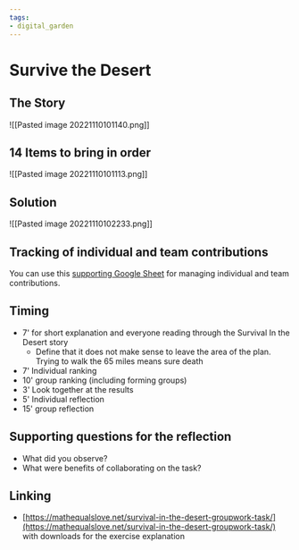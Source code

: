 ```yaml
---
tags: 
- digital_garden
---
```

# Survive the Desert

## The Story
![[Pasted image 20221110101140.png]]
## 14 Items to bring in order

![[Pasted image 20221110101113.png]]

## Solution
![[Pasted image 20221110102233.png]]

## Tracking of individual and team contributions
You can use this [supporting Google Sheet](https://docs.google.com/spreadsheets/d/17bk0RXQ9GHbXsDI8aA0oOv47B-XNTNeNIuVQm2Nqeq0/edit?usp=sharing) for managing individual and team contributions.

## Timing
+ 7' for short explanation and everyone reading through the Survival In the Desert story
	+ Define that it does not make sense to leave the area of the plan. Trying to walk the 65 miles means sure death
+ 7' Individual ranking
+ 10' group ranking (including forming groups)
+ 3' Look together at the results
+ 5' Individual reflection
+ 15' group reflection

## Supporting questions for the reflection
+ What did you observe?
+ What were benefits of collaborating on the task?


## Linking
+ [https://mathequalslove.net/survival-in-the-desert-groupwork-task/](https://mathequalslove.net/survival-in-the-desert-groupwork-task/) with downloads for the exercise explanation
